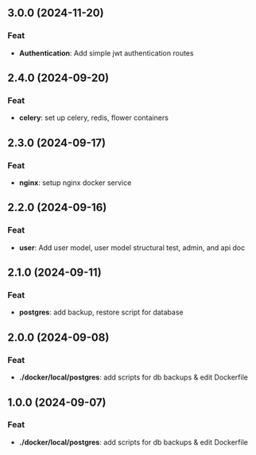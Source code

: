## 3.0.0 (2024-11-20)

### Feat

- **Authentication**: Add simple jwt authentication routes

## 2.4.0 (2024-09-20)

### Feat

- **celery**: set up celery, redis, flower containers

## 2.3.0 (2024-09-17)

### Feat

- **nginx**: setup nginx docker service

## 2.2.0 (2024-09-16)

### Feat

- **user**: Add user model, user model structural test, admin, and api doc

## 2.1.0 (2024-09-11)

### Feat

- **postgres**: add backup, restore script for database

## 2.0.0 (2024-09-08)

### Feat

- **./docker/local/postgres**: add scripts for db backups & edit Dockerfile

## 1.0.0 (2024-09-07)

### Feat

- **./docker/local/postgres**: add scripts for db backups & edit Dockerfile
